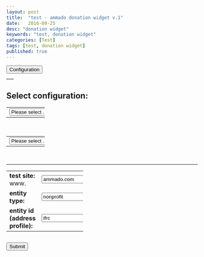 ```yaml
---
layout: post
title:  "test - ammado donation widget v.1"
date:   2016-09-25
desc: "donation widget"
keywords: "test, donation widget"
categories: [Test]
tags: [test, donation widget]
published: true
---
```



<div class="pull-right">
<button onclick="location.href='{{"/configuration"| prepend: site.baseurl }}'" class="btn btn-white btn-xs" type="button">Configuration</button>
</div>
___

<br>

<div class="text-center article-title">
<h2>Select configuration:</h2>
</div>

<table style="width:20%; " align="center">

<tr>
<td>
  <select name="selentity" id="selentity" onchange="fillformentity();">
    <option value="" selected>Please select ...</option>
    <option value="ifrc">ifrc</option>
    <option value="testnonprofit">test nonprofit</option>
    <option value="testcompany">test company</option>
    <option value="">-----------------</option>
    <option value="acompany8">acompany8</option>
    <option value="acompany6">acompany6</option>
  </select>
</td>
</tr>
</table>

<br>

<table style="width:20%; " align="center">
<tr>
<td>
  <select name="selsite" id="selsite" onchange="fillformsite();">>
    <option value="" selected>Please select ...</option>
    <option value="ammadonightly4.com">ammadonightly4</option>
    <option value="ammadonightly3.com">ammadonightly3</option>
    <option value="ammadonightly2.com">ammadonightly2</option>
    <option value="ammadonightly1.com">ammadonightly1</option>
    <option value="qammado.com">qammado</option>
    <option value="ammado.com">ammado</option>
  </select>
</td>
</tr>
</table>

<br>

---
<!--
<div class="pull-right">
<button onclick="enable()" class="btn btn-white btn-xs" type="button">Enable editing</button>
</div>
-->

<form name="myform" action="{{"/donate/" | prepend: site.baseurl }}" method="GET">
<table style="width:40%; " align="center" cellpadding="10">
<tr>
<td><strong>test site: </strong>www.</td>
<td><input id="testUrl" type="text" name="testUrl" value="ammado.com" onfocus="if(this.value == 'ammado.com') { this.value = ''; }" onblur="if(this.value == '') { this.value = 'ammado.com'; }"></td>
</tr>
<tr>
<td><strong>entity type: </strong></td>
<td><input id="entityType" type="text" name="entityType" value="nonprofit" onfocus="if(this.value == 'nonprofit') { this.value = ''; }" onblur="if(this.value == '') { this.value = 'nonprofit'; }"></td>
</tr>
<tr>
<td><strong>entity id (address profile):</strong></td>
<td><input id="entityID" type="text" name="entityID" value="ifrc" onfocus="if(this.value == 'ifrc') { this.value = ''; }" onblur="if(this.value == '') { this.value = 'ifrc'; }"></td>
</tr>

</table>

<div class="text-center article-title">
<h2>
<input id="submit" type="submit" value="Submit">

</h2>
</div>

</form>


<script>
function fillformentity(){
    var entityid = document.getElementById("selentity").value;
    if (entityid) {
        var entitydata = returntype(entityid);
        document.getElementById("entityType").value= entitydata[0];
        document.getElementById("entityID").value=entitydata[1];
        }
    }

function fillformsite(){
    var site = document.getElementById("selsite").value;
    document.getElementById("testUrl").value= site;
    }

function returntype(entityname){
    var arr = {
            "ifrc": ["company", "120482"],
            "testcompany": ["company","175962"],
            "testnonprofit":["nonprofit","147784"],
            "acompany6":["company","acompany6"],
            "acompany8":["company","acompany8"]
              };
    return arr[entityname];
    }
</script>


                                    